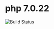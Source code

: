 # php 7.0.22

![Build Status](https://travis-ci.org/cyber-dojo-languages/php-7.0.22.svg?branch=master)
